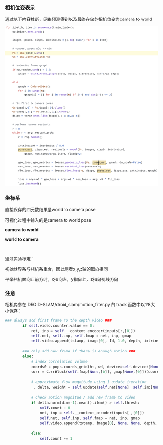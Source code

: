 ### 相机位姿表示

通过以下内容推断，网络预测得到以及最终存储的相机位姿为camera to world

![pose_inference_droid_slam](./pose_inference_droid_slam.png)

### 坐标系

直接保存的四元数结果是world to camera pose

可视化过程中输入的是camera to world pose

**camera to world**



**world to camera**

​              

通过实验标定：

初始世界系与相机系重合，因此两者x,y,z轴的取向相同

平举相机面向正前方时，x指向左，y指向上，z指向视线方向

### 注意

相机内参在 DROID-SLAM/droid_slam/motion_filter.py 的 track 函数中以1/8大小保存：

```python
### always add first frame to the depth video ###
        if self.video.counter.value == 0:
            net, inp = self.__context_encoder(inputs[:,[0]])
            self.net, self.inp, self.fmap = net, inp, gmap
            self.video.append(tstamp, image[0], Id, 1.0, depth, intrinsics / 8.0, gmap, net[0,0], inp[0,0])

        ### only add new frame if there is enough motion ###
        else:                
            # index correlation volume
            coords0 = pops.coords_grid(ht, wd, device=self.device)[None,None]
            corr = CorrBlock(self.fmap[None,[0]], gmap[None,[0]])(coords0)

            # approximate flow magnitude using 1 update iteration
            _, delta, weight = self.update(self.net[None], self.inp[None], corr)

            # check motion magnitue / add new frame to video
            if delta.norm(dim=-1).mean().item() > self.thresh:
                self.count = 0
                net, inp = self.__context_encoder(inputs[:,[0]])
                self.net, self.inp, self.fmap = net, inp, gmap
                self.video.append(tstamp, image[0], None, None, depth, intrinsics / 8.0, gmap, net[0], inp[0])

            else:
                self.count += 1
```

